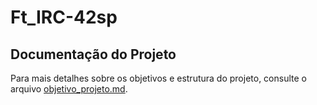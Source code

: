 # Ft_IRC-42sp

## Documentação do Projeto

Para mais detalhes sobre os objetivos e estrutura do projeto, consulte o arquivo [objetivo_projeto.md](./readmes/objetivo_projeto.md).
